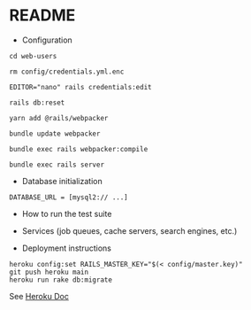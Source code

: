 # README

* Configuration

```
cd web-users

rm config/credentials.yml.enc

EDITOR="nano" rails credentials:edit

rails db:reset

yarn add @rails/webpacker

bundle update webpacker

bundle exec rails webpacker:compile

bundle exec rails server
```

* Database initialization
```
DATABASE_URL = [mysql2:// ...]
```
* How to run the test suite

* Services (job queues, cache servers, search engines, etc.)

* Deployment instructions
```
heroku config:set RAILS_MASTER_KEY="$(< config/master.key)"
git push heroku main
heroku run rake db:migrate
```
See [Heroku Doc](https://devcenter.heroku.com/articles/getting-started-with-rails6#specify-your-ruby-version)
